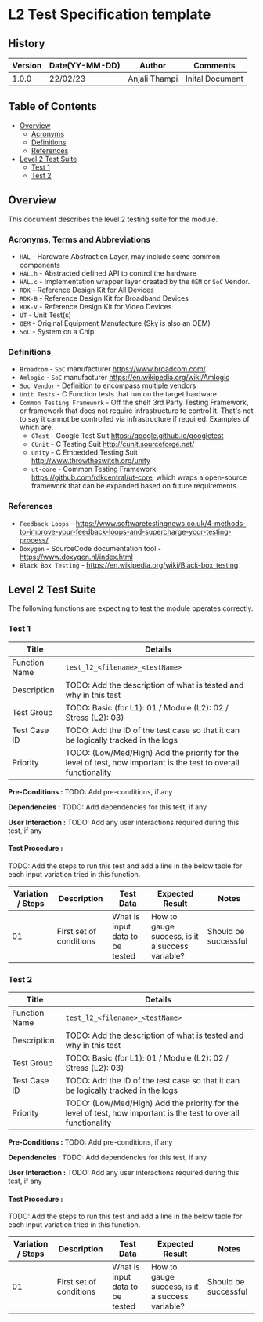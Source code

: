 # L2 Test Specification template
## History

| Version | Date(YY-MM-DD) | Author |Comments |
| -------| ----- | ----- | ----- |
| 1.0.0 | 22/02/23 | Anjali Thampi| Inital Document |

## Table of Contents

- [Overview](#overview)
  - [Acronyms](#acronyms)
  - [Definitions](#definitions)
  - [References](#references)
- [Level 2 Test Suite](#level-2-test-suite)
  - [Test 1](#test-1)
  - [Test 2](#test-2)

## Overview

This document describes the level 2 testing suite for the module.

### Acronyms, Terms and Abbreviations

- `HAL` \- Hardware Abstraction Layer, may include some common components
- `HAL.h`  \- Abstracted defined API to control the hardware
- `HAL.c`  \- Implementation wrapper layer created by the `OEM` or `SoC` Vendor.
- `RDK`  \- Reference Design Kit for All Devices
- `RDK-B`  \- Reference Design Kit for Broadband Devices
- `RDK-V`  \- Reference Design Kit for Video Devices
- `UT`  \- Unit Test(s)
- `OEM`  \- Original Equipment Manufacture (Sky is also an OEM)
- `SoC`  \- System on a Chip

### Definitions

- `Broadcom` \- `SoC` manufacturer <https://www.broadcom.com/>
- `Amlogic` \- `SoC` manufacturer <https://en.wikipedia.org/wiki/Amlogic>
- `Soc Vendor` \- Definition to encompass multiple vendors
- `Unit Tests` \- C Function tests that run on the target hardware
- `Common Testing Framework` \- Off the shelf 3rd Party Testing Framework, or framework that does not require infrastructure to control it. That's not to say it cannot be controlled via infrastructure if required. Examples of which are.
  - `GTest` \- Google Test Suit <https://google.github.io/googletest>
  - `CUnit` \- C Testing Suit <http://cunit.sourceforge.net/>
  - `Unity` \- C Embedded Testing Suit <http://www.throwtheswitch.org/unity>
  - `ut-core` \- Common Testing Framework <https://github.com/rdkcentral/ut-core>, which wraps a open-source framework that can be expanded based on future requirements.

### References

- `Feedback Loops` \- <https://www.softwaretestingnews.co.uk/4-methods-to-improve-your-feedback-loops-and-supercharge-your-testing-process/>
- `Doxygen` \- SourceCode documentation tool - <https://www.doxygen.nl/index.html>
- `Black Box Testing` \- <https://en.wikipedia.org/wiki/Black-box_testing>

## Level 2 Test Suite

The following functions are expecting to test the module operates correctly.

### Test 1

|Title|Details|
|--|--|
|Function Name|`test_l2_<filename>_<testName>`|
|Description|TODO: Add the description of what is tested and why in this test|
|Test Group|TODO: Basic (for L1): 01 / Module (L2): 02 / Stress (L2): 03)|
|Test Case ID|TODO: Add the ID of the test case so that it can be logically tracked in the logs|
|Priority|TODO: (Low/Med/High) Add the priority for the level of test, how important is the test to overall functionality|

**Pre-Conditions :**
TODO: Add pre-conditions, if any

**Dependencies :** TODO: Add dependencies for this test, if any

**User Interaction :** TODO: Add any user interactions required during this test, if any

#### Test Procedure :

TODO: Add the steps to run this test and add a line in the below table for each input variation tried in this function.

| Variation / Steps | Description | Test Data | Expected Result | Notes|
| -- | --------- | ---------- | -------------- | ----- |
| 01 | First set of conditions | What is input data to be tested | How to gauge success, is it a success variable? | Should be successful |

### Test 2

|Title|Details|
|--|--|
|Function Name|`test_l2_<filename>_<testName>`|
|Description|TODO: Add the description of what is tested and why in this test|
|Test Group|TODO: Basic (for L1): 01 / Module (L2): 02 / Stress (L2): 03)|
|Test Case ID|TODO: Add the ID of the test case so that it can be logically tracked in the logs|
|Priority|TODO: (Low/Med/High) Add the priority for the level of test, how important is the test to overall functionality|

**Pre-Conditions :**
TODO: Add pre-conditions, if any

**Dependencies :** TODO: Add dependencies for this test, if any

**User Interaction :** TODO: Add any user interactions required during this test, if any

#### Test Procedure :

TODO: Add the steps to run this test and add a line in the below table for each input variation tried in this function.

| Variation / Steps | Description | Test Data | Expected Result | Notes|
| -- | --------- | ---------- | -------------- | ----- |
| 01 | First set of conditions | What is input data to be tested | How to gauge success, is it a success variable? | Should be successful |

